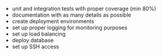 - unit and integration tests with proper coverage (min 80%)
- documentation with as many details as possible
- create deployment environments
- set up proper logging for monitoring purposes
- set up load balancing
- deploy database
- set up SSH access